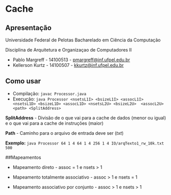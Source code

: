 # Cache

## Apresentação

Universidade Federal de Pelotas Bacharelado em Ciência da Computação

Disciplina de Arquitetura e Organizaçao de Computadores II

* Pablo Margreff - 14100513 - pmargreff@inf.ufpel.edu.br
* Kellerson Kurtz - 14100507 - kkurtz@inf.ufpel.edu.br

## Como usar
* Compilação: `javac Processor.java`
* Execução: `java Processor <nsetsL1I> <bsizeL1I> <assocL1I> <nsetsL1D> <bsizeL1D> <assocL1D> <nsetsL2U> <bsizeL2U>  <assocL2U> <path> <SplitAddress>`

**SplitAddress** - Divisão de o que vai para a cache de dados (menor ou igual) e o que vai para a cache de instruções (maior)

**Path** - Caminho para o arquivo de entrada deve ser (*txt*)

**Exemplo:**  `java Processor 64 1 4 64 1 4 256 1 4 IO/arqTexto1_rw_10k.txt 500 ` 

##Mapeamentos

* Mapeamento direto - assoc = 1 e nsets > 1

* Mapeamento totalmente associativo - assoc > 1 e nsets = 1

* Mapeamento associativo por conjunto - assoc > 1 e nsets > 1
